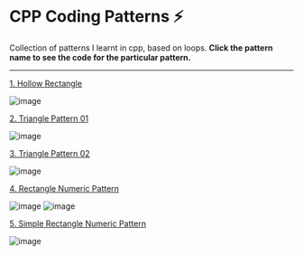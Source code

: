 # CPP Coding Patterns ⚡
Collection of patterns I learnt in cpp, based on loops. 
**Click the pattern name to see the code for the particular pattern.**


---

[1. Hollow Rectangle](https://github.com/thegeekyb0y/cpp_patterns/blob/main/1_hollowrectangle.cpp)

![image](https://github.com/thegeekyb0y/cpp_patterns/assets/84658112/8a80d9af-2755-474a-98e9-096f9628401e)

[2. Triangle Pattern 01](https://github.com/thegeekyb0y/cpp_patterns/blob/main/2_triangleupside.cpp)

![image](https://github.com/thegeekyb0y/cpp_patterns/assets/84658112/ec9b535b-6338-4056-8f94-3203613d8e10)

[3. Triangle Pattern 02](https://github.com/thegeekyb0y/cpp_patterns/blob/main/3_trianglecenter.cpp)

![image](https://github.com/thegeekyb0y/cpp_patterns/assets/84658112/bb3e2770-ef3c-4861-a974-e6b08f65bd88)

[4. Rectangle Numeric Pattern ](https://github.com/thegeekyb0y/cpp_patterns/blob/main/4_numericrectangle.cpp)

![image](https://github.com/thegeekyb0y/cpp_patterns/assets/84658112/9105be55-5ab6-4a21-bc92-182283dc3b33) ![image](https://github.com/thegeekyb0y/cpp_patterns/assets/84658112/fa8f275b-44f3-4b26-8625-a14df48ea459)

[5. Simple Rectangle Numeric Pattern ](https://github.com/thegeekyb0y/cpp_patterns/blob/main/5_numericrectanglesimple.cpp)

![image](https://github.com/thegeekyb0y/cpp_patterns/assets/84658112/a372efa4-69bc-4842-9522-2b127b2d6f69)


